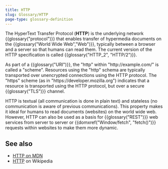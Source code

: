 ```yaml
---
title: HTTP
slug: Glossary/HTTP
page-type: glossary-definition
---
```




The HyperText Transfer Protocol (**HTTP**) is the underlying network {{glossary("protocol")}} that enables transfer of hypermedia documents on the {{glossary("World Wide Web","Web")}}, typically between a browser and a server so that humans can read them. The current version of the HTTP specification is called {{glossary("HTTP_2", "HTTP/2")}}.

As part of a {{glossary("URI")}}, the "http" within "http\://example.com/" is called a "scheme". Resources using the "http" schema are typically transported over unencrypted connections using the HTTP protocol. The "https" scheme (as in "https\://developer.mozilla.org") indicates that a resource is transported using the HTTP protocol, but over a secure {{glossary("TLS")}} channel.

HTTP is textual (all communication is done in plain text) and stateless (no communication is aware of previous communications). This property makes it ideal for humans to read documents (websites) on the world wide web. However, HTTP can also be used as a basis for {{glossary("REST")}} web services from server to server or {{domxref("Window/fetch", "fetch()")}} requests within websites to make them more dynamic.

## See also

- [HTTP on MDN](/Web/HTTP)
- [HTTP](https://en.wikipedia.org/wiki/Hypertext_Transfer_Protocol) on Wikipedia
